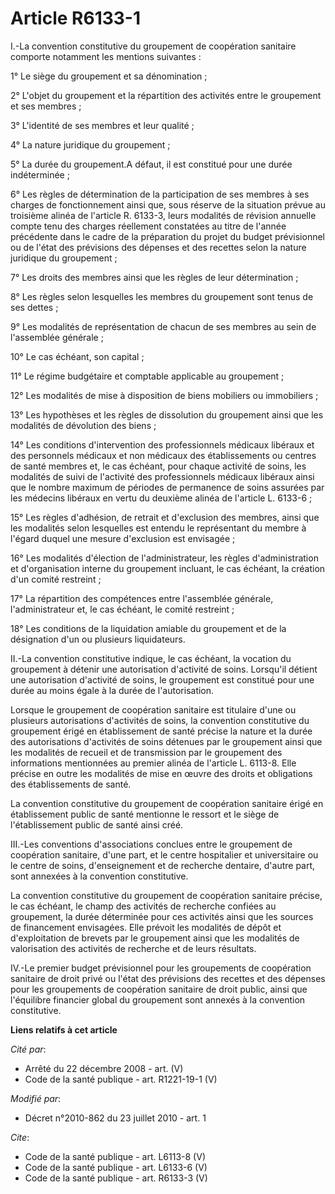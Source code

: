 # Article R6133-1

I.-La convention constitutive du groupement de coopération sanitaire comporte notamment les mentions suivantes : 

1° Le siège du groupement et sa dénomination ; 

2° L'objet du groupement et la répartition des activités entre le groupement et ses membres ; 

3° L'identité de ses membres et leur qualité ; 

4° La nature juridique du groupement ; 

5° La durée du groupement.A défaut, il est constitué pour une durée indéterminée ; 

6° Les règles de détermination de la participation de ses membres à ses charges de fonctionnement ainsi que, sous réserve de
la situation prévue au troisième alinéa de l'article R. 6133-3, leurs modalités de révision annuelle compte tenu des charges
réellement constatées au titre de l'année précédente dans le cadre de la préparation du projet du budget prévisionnel ou de
l'état des prévisions des dépenses et des recettes selon la nature juridique du groupement ; 

7° Les droits des membres ainsi que les règles de leur détermination ; 

8° Les règles selon lesquelles les membres du groupement sont tenus de ses dettes ; 

9° Les modalités de représentation de chacun de ses membres au sein de l'assemblée générale ; 

10° Le cas échéant, son capital ; 

11° Le régime budgétaire et comptable applicable au groupement ; 

12° Les modalités de mise à disposition de biens mobiliers ou immobiliers ; 

13° Les hypothèses et les règles de dissolution du groupement ainsi que les modalités de dévolution des biens ; 

14° Les conditions d'intervention des professionnels médicaux libéraux et des personnels médicaux et non médicaux des
établissements ou centres de santé membres et, le cas échéant, pour chaque activité de soins, les modalités de suivi de
l'activité des professionnels médicaux libéraux ainsi que le nombre maximum de périodes de permanence de soins assurées par
les médecins libéraux en vertu du deuxième alinéa de l'article L. 6133-6 ; 

15° Les règles d'adhésion, de retrait et d'exclusion des membres, ainsi que les modalités selon lesquelles est entendu le
représentant du membre à l'égard duquel une mesure d'exclusion est envisagée ; 

16° Les modalités d'élection de l'administrateur, les règles d'administration et d'organisation interne du groupement
incluant, le cas échéant, la création d'un comité restreint ; 

17° La répartition des compétences entre l'assemblée générale, l'administrateur et, le cas échéant, le comité restreint ; 

18° Les conditions de la liquidation amiable du groupement et de la désignation d'un ou plusieurs liquidateurs. 

II.-La convention constitutive indique, le cas échéant, la vocation du groupement à détenir une autorisation d'activité de
soins. Lorsqu'il détient une autorisation d'activité de soins, le groupement est constitué pour une durée au moins égale à la
durée de l'autorisation. 

Lorsque le groupement de coopération sanitaire est titulaire d'une ou plusieurs autorisations d'activités de soins, la
convention constitutive du groupement érigé en établissement de santé précise la nature et la durée des autorisations
d'activités de soins détenues par le groupement ainsi que les modalités de recueil et de transmission par le groupement des
informations mentionnées au premier alinéa de l'article L. 6113-8. Elle précise en outre les modalités de mise en œuvre des
droits et obligations des établissements de santé. 

La convention constitutive du groupement de coopération sanitaire érigé en établissement public de santé mentionne le ressort
et le siège de l'établissement public de santé ainsi créé. 

III.-Les conventions d'associations conclues entre le groupement de coopération sanitaire, d'une part, et le centre
hospitalier et universitaire ou le centre de soins, d'enseignement et de recherche dentaire, d'autre part, sont annexées à la
convention constitutive. 

La convention constitutive du groupement de coopération sanitaire précise, le cas échéant, le champ des activités de
recherche confiées au groupement, la durée déterminée pour ces activités ainsi que les sources de financement envisagées.
Elle prévoit les modalités de dépôt et d'exploitation de brevets par le groupement ainsi que les modalités de valorisation
des activités de recherche et de leurs résultats. 

IV.-Le premier budget prévisionnel pour les groupements de coopération sanitaire de droit privé ou l'état des prévisions des
recettes et des dépenses pour les groupements de coopération sanitaire de droit public, ainsi que l'équilibre financier
global du groupement sont annexés à la convention constitutive.

**Liens relatifs à cet article**

_Cité par_:

  - Arrêté du 22 décembre 2008 - art. (V)
  - Code de la santé publique - art. R1221-19-1 (V)

_Modifié par_:

  - Décret n°2010-862 du 23 juillet 2010 - art. 1

_Cite_:

  - Code de la santé publique - art. L6113-8 (V)
  - Code de la santé publique - art. L6133-6 (V)
  - Code de la santé publique - art. R6133-3 (V)

